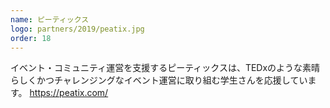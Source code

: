 ```yaml
---
name: ピーティックス
logo: partners/2019/peatix.jpg
order: 18
---
```

イベント・コミュニティ運営を支援するピーティックスは、TEDxのような素晴らしくかつチャレンジングなイベント運営に取り組む学生さんを応援しています。
https://peatix.com/
